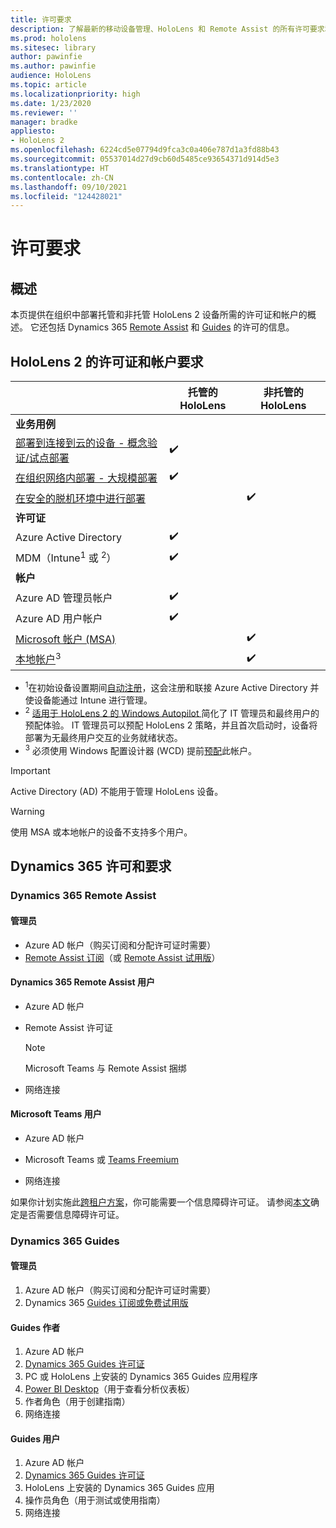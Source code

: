 ```yaml
---
title: 许可要求
description: 了解最新的移动设备管理、HoloLens 和 Remote Assist 的所有许可要求和指南。
ms.prod: hololens
ms.sitesec: library
author: pawinfie
ms.author: pawinfie
audience: HoloLens
ms.topic: article
ms.localizationpriority: high
ms.date: 1/23/2020
ms.reviewer: ''
manager: bradke
appliesto:
- HoloLens 2
ms.openlocfilehash: 6224cd5e07794d9fca3c0a406e787d1a3fd88b43
ms.sourcegitcommit: 05537014d27d9cb60d5485ce93654371d914d5e3
ms.translationtype: HT
ms.contentlocale: zh-CN
ms.lasthandoff: 09/10/2021
ms.locfileid: "124428021"
---
```

# <a name="license-requirements"></a>许可要求

## <a name="overview"></a>概述
本页提供在组织中部署托管和非托管 HoloLens 2 设备所需的许可证和帐户的概述。 它还包括 Dynamics 365 [Remote Assist](#dynamics-365-remote-assist) 和 [Guides](#dynamics-365-guides) 的许可的信息。

## <a name="hololens-2-license-and-account-requirements"></a>HoloLens 2 的许可证和帐户要求

 
|       &nbsp;      | 托管的 HoloLens | 非托管的 HoloLens |
|-------------------|-----------------|---------------------|
| **业务用例** | | |
| [部署到连接到云的设备 - 概念验证/试点部署](hololens-requirements.md#scenario-a-deploy-to-cloud-connected-devices)  | ✔️| |
| [在组织网络内部署 - 大规模部署](hololens-requirements.md#scenario-b-deploy-inside-your-organizations-network) | ✔️| |
| [在安全的脱机环境中进行部署](hololens-requirements.md#scenario-c-deploy-in-secure-offline-environment) | | ✔️ |
| **许可证** | | |
| Azure Active Directory | ✔️ | |
| MDM（Intune<sup>1</sup> 或 <sup>2</sup>） | ✔️  | |
| **帐户** |  | |
| Azure AD 管理员帐户 | ✔️ |  |
| Azure AD 用户帐户 | ✔️ | |
| [Microsoft 帐户 (MSA)](/windows/security/identity-protection/access-control/microsoft-accounts)| | ✔️ |
| [本地帐户](/windows/security/identity-protection/access-control/local-accounts)<sup>3</sup> | | ✔️ |
- <sup>1</sup>在初始设备设置期间[自动注册](/mem/intune/enrollment/windows-enroll#enable-windows-10-automatic-enrollment)，这会注册和联接 Azure Active Directory 并使设备能通过 Intune 进行管理。
- <sup>2</sup> [适用于 HoloLens 2 的 Windows Autopilot ](hololens2-autopilot.md) 简化了 IT 管理员和最终用户的预配体验。 IT 管理员可以预配 HoloLens 2 策略，并且首次启动时，设备将部署为无最终用户交互的业务就绪状态。
- <sup>3</sup> 必须使用 Windows 配置设计器 (WCD) 提前[预配](hololens-provisioning.md#provisioning-package-hololens-wizard)此帐户。

> [!IMPORTANT]
> Active Directory (AD) 不能用于管理 HoloLens 设备。
 
> [!WARNING]
> 使用 MSA 或本地帐户的设备不支持多个用户。

## <a name="dynamics-365-licensing-and-requirements"></a>Dynamics 365 许可和要求

### <a name="dynamics-365-remote-assist"></a>Dynamics 365 Remote Assist 

#### <a name="admin"></a>管理员

- Azure AD 帐户（购买订阅和分配许可证时需要）
- [Remote Assist 订阅](/dynamics365/mixed-reality/remote-assist/buy-and-deploy-remote-assist)（或 [Remote Assist 试用版](/dynamics365/mixed-reality/remote-assist/try-remote-assist)）
    
#### <a name="dynamics-365-remote-assist-user"></a>Dynamics 365 Remote Assist 用户

- Azure AD 帐户

- Remote Assist 许可证 

  > [!NOTE]
  > Microsoft Teams 与 Remote Assist 捆绑

- 网络连接

#### <a name="microsoft-teams-user"></a>Microsoft Teams 用户

- Azure AD 帐户

- Microsoft Teams 或 [Teams Freemium](https://products.office.com/microsoft-teams/free)

- 网络连接

如果你计划实施此[跨租户方案](/dynamics365/mixed-reality/remote-assist/cross-tenant-overview#scenario-2-leasing-services-to-other-tenants)，你可能需要一个信息障碍许可证。 请参阅[本文](/dynamics365/mixed-reality/remote-assist/cross-tenant-licensing-implementation#step-1-determine-if-information-barriers-are-necessary)确定是否需要信息障碍许可证。

### <a name="dynamics-365-guides"></a>Dynamics 365 Guides 

#### <a name="admin"></a>管理员

1. Azure AD 帐户（购买订阅和分配许可证时需要）
2. Dynamics 365 [Guides 订阅或免费试用版](/dynamics365/mixed-reality/guides/setup-step-one)

#### <a name="guides-author"></a>Guides 作者

1. Azure AD 帐户
1. [Dynamics 365 Guides 许可证](/dynamics365/mixed-reality/guides/requirements)
1. PC 或 HoloLens 上安装的 Dynamics 365 Guides 应用程序
1. [Power BI Desktop](https://powerbi.microsoft.com/desktop/)（用于查看分析仪表板）
1. 作者角色（用于创建指南）
1. 网络连接

#### <a name="guides-user"></a>Guides 用户

1. Azure AD 帐户
1. [Dynamics 365 Guides 许可证](/dynamics365/mixed-reality/guides/requirements)
1. HoloLens 上安装的 Dynamics 365 Guides 应用
1. 操作员角色（用于测试或使用指南）
1. 网络连接
